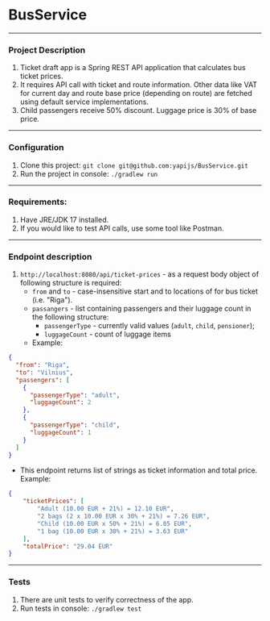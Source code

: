 # BusService

---
### Project Description
1. Ticket draft app is a Spring REST API application that calculates bus ticket prices.
2. It requires API call with ticket and route information. Other data like VAT for current day and route base price (depending on route) are fetched using default service implementations.
3. Child passengers receive 50% discount. Luggage price is 30% of base price.
---
### Configuration
1. Clone this project: `git clone git@github.com:yapijs/BusService.git`
2. Run the project in console: `./gradlew run`
---
### Requirements:
1. Have JRE/JDK 17 installed.
2. If you would like to test API calls, use some tool like Postman.

---
### Endpoint description
1. `http://localhost:8080/api/ticket-prices` - as a request body object of following structure is required:
   * `from` and `to` - case-insensitive start and to locations of for bus ticket (i.e. "Riga").
   * `passangers` - list containing passengers and their luggage count in the following structure:
     * `passengerType` - currently valid values (`adult`, `child`, `pensioner`);
     * `luggageCount` - count of luggage items
   * Example:
```json
{
  "from": "Riga",
  "to": "Vilnius",
  "passengers": [
    {
      "passengerType": "adult",
      "luggageCount": 2
    },
    {
      "passengerType": "child",
      "luggageCount": 1
    }
  ]
}
```
  * This endpoint returns list of strings as ticket information and total price. Example: 
```json
{
    "ticketPrices": [
        "Adult (10.00 EUR + 21%) = 12.10 EUR",
        "2 bags (2 x 10.00 EUR x 30% + 21%) = 7.26 EUR",
        "Child (10.00 EUR x 50% + 21%) = 6.05 EUR",
        "1 bag (10.00 EUR x 30% + 21%) = 3.63 EUR"
    ],
    "totalPrice": "29.04 EUR"
}
```

---
### Tests
1. There are unit tests to verify correctness of the app.
2. Run tests in console: `./gradlew test`